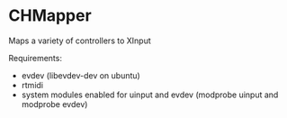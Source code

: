 CHMapper
======
Maps a variety of controllers to XInput

Requirements:
- evdev (libevdev-dev on ubuntu)
- rtmidi 
- system modules enabled for uinput and evdev (modprobe uinput and modprobe evdev)